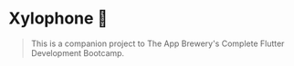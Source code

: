 
# Xylophone 🎹

>This is a companion project to The App Brewery's Complete Flutter Development Bootcamp.
